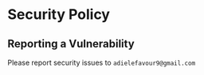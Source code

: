 # Security Policy

## Reporting a Vulnerability

Please report security issues to `adielefavour9@gmail.com`
